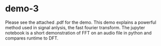 # demo-3

Please see the attached .pdf for the demo. This demo explains a powerful method used in signal anlysis, the fast fourier transform. The jupyter notebook is a short demonstration of FFT on an audio file in python and compares runtime to DFT. 
